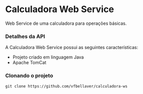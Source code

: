 # Calculadora Web Service
Web Service de uma calculadora para operações básicas.
### Detalhes da API
A Calculadora Web Service possui as seguintes características:  
* Projeto criado em linguagem Java
* Apache TomCat

### Clonando o projeto
```
git clone https://github.com/vfbellaver/calculadora-ws
